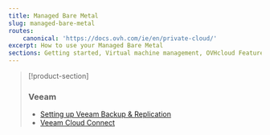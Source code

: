 ```yaml
---
title: Managed Bare Metal
slug: managed-bare-metal
routes:
    canonical: 'https://docs.ovh.com/ie/en/private-cloud/'
excerpt: How to use your Managed Bare Metal
sections: Getting started, Virtual machine management, OVHcloud Features, VMware vSphere features, OVHcloud services and options, Maintenance and monitoring
---
```


> [!product-section]
>
> ### Veeam
>
> - [Setting up Veeam Backup & Replication](https://docs.ovh.com/ie/en/storage/veeam-backup-replication/)
> - [Veeam Cloud Connect](https://docs.ovh.com/ie/en/storage/veeam-cloud-connect/)
>
